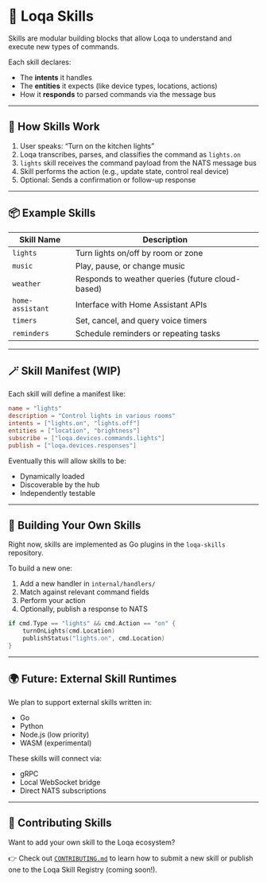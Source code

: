# 🧩 Loqa Skills

Skills are modular building blocks that allow Loqa to understand and execute new types of commands.

Each skill declares:
- The **intents** it handles
- The **entities** it expects (like device types, locations, actions)
- How it **responds** to parsed commands via the message bus

---

## 🔧 How Skills Work

1. User speaks: “Turn on the kitchen lights”
2. Loqa transcribes, parses, and classifies the command as `lights.on`
3. `lights` skill receives the command payload from the NATS message bus
4. Skill performs the action (e.g., update state, control real device)
5. Optional: Sends a confirmation or follow-up response

---

## 📦 Example Skills

| Skill Name   | Description                                |
|--------------|--------------------------------------------|
| `lights`     | Turn lights on/off by room or zone         |
| `music`      | Play, pause, or change music               |
| `weather`    | Responds to weather queries (future cloud-based) |
| `home-assistant` | Interface with Home Assistant APIs    |
| `timers`     | Set, cancel, and query voice timers        |
| `reminders`  | Schedule reminders or repeating tasks      |

---

## 🪄 Skill Manifest (WIP)

Each skill will define a manifest like:

```toml
name = "lights"
description = "Control lights in various rooms"
intents = ["lights.on", "lights.off"]
entities = ["location", "brightness"]
subscribe = ["loqa.devices.commands.lights"]
publish = ["loqa.devices.responses"]
```

Eventually this will allow skills to be:
- Dynamically loaded
- Discoverable by the hub
- Independently testable

---

## 🧪 Building Your Own Skills

Right now, skills are implemented as Go plugins in the `loqa-skills` repository.

To build a new one:

1. Add a new handler in `internal/handlers/`
2. Match against relevant command fields
3. Perform your action
4. Optionally, publish a response to NATS

```go
if cmd.Type == "lights" && cmd.Action == "on" {
    turnOnLights(cmd.Location)
    publishStatus("lights.on", cmd.Location)
}
```

---

## 🌍 Future: External Skill Runtimes

We plan to support external skills written in:
- Go
- Python
- Node.js (low priority)
- WASM (experimental)

These skills will connect via:
- gRPC
- Local WebSocket bridge
- Direct NATS subscriptions

---

## 🤝 Contributing Skills

Want to add your own skill to the Loqa ecosystem?

👉 Check out [`CONTRIBUTING.md`](./CONTRIBUTING.md) to learn how to submit a new skill or publish one to the Loqa Skill Registry (coming soon!).